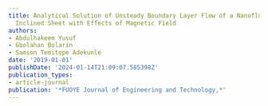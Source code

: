 ```yaml
---
title: Analytical Solution of Unsteady Boundary Layer Flow of a Nanofluid past a Stretching
  Inclined Sheet with Effects of Magnetic Field
authors:
- Abdulhakeem Yusuf
- Gbolahan Bolarin
- Samson Temitope Adekunle
date: '2019-01-01'
publishDate: '2024-01-14T21:09:07.585398Z'
publication_types:
- article-journal
publication: '*FUOYE Journal of Engineering and Technology,*'
---
```

